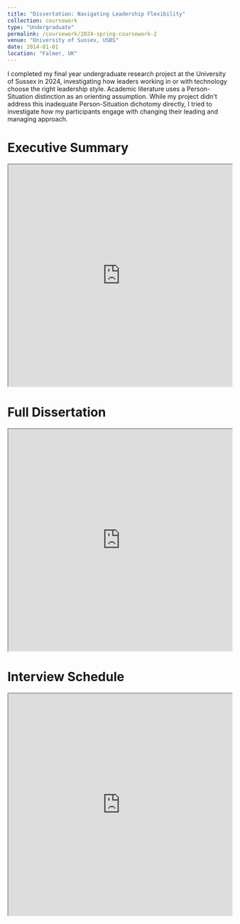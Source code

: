 ```yaml
---
title: "Dissertation: Navigating Leadership Flexibility"
collection: coursework
type: "Undergraduate"
permalink: /coursework/2024-spring-coursework-2
venue: "University of Sussex, USBS"
date: 2014-01-01
location: "Falmer, UK"
---
```


I completed my final year undergraduate research project at the University of Sussex in 2024, investigating how leaders working in or with technology choose the right leadership style. Academic literature uses a Person-Situation distinction as an orienting  assumption. While my project didn't address this inadequate Person-Situation dichotomy directly, I tried to investigate *how* my participants engage with changing their leading and managing approach.

Executive Summary
======
<iframe width="100%" height="500vh"
    src="https://dariustata.github.io/files/Executive_Summary.pdf"
    >
    </iframe>

Full Dissertation
======
<iframe width ="100%" height="500vh"
    src="https://dariustata.github.io/files/UG_Dissertation.pdf"
    >
</iframe>

Interview Schedule
======
<iframe width="100%" height="500vh"
    src="https://dariustata.github.io/files/Interview_Schedule.pdf"
    >
    </iframe>

